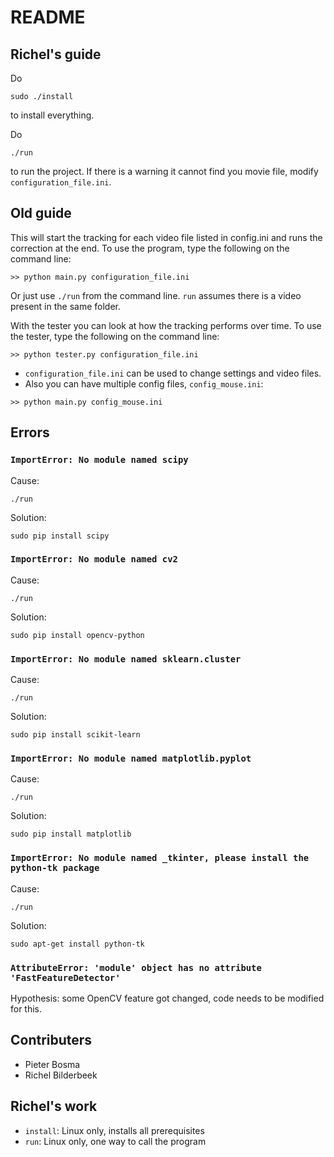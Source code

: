 # README #

## Richel's guide

Do

```
sudo ./install
```

to install everything.

Do 

```
./run
```

to run the project. If there is a warning it cannot find you movie file, modify `configuration_file.ini`.


## Old guide

This will start the tracking for each video file listed in config.ini and runs the correction at the end.
To use the program, type the following on the command line:

```
>> python main.py configuration_file.ini
```

Or just use `./run` from the command line. `run` assumes there is a video present in the same folder.

With the tester you can look at how the tracking performs over time. To use the tester, type the following on the command line:

```
>> python tester.py configuration_file.ini
```

 - `configuration_file.ini` can be used to change settings and video files.
 - Also you can have multiple config files, `config_mouse.ini`:

```
>> python main.py config_mouse.ini
```

## Errors

### `ImportError: No module named scipy`

Cause:

```
./run
```

Solution:

```
sudo pip install scipy
```

### `ImportError: No module named cv2`

Cause:

```
./run
```

Solution:

```
sudo pip install opencv-python
```

### `ImportError: No module named sklearn.cluster`

Cause:

```
./run
```

Solution:

```
sudo pip install scikit-learn
```

### `ImportError: No module named matplotlib.pyplot`

Cause:

```
./run
```

Solution:

```
sudo pip install matplotlib
```

### `ImportError: No module named _tkinter, please install the python-tk package`

Cause:

```
./run
```

Solution:

```
sudo apt-get install python-tk
```

### `AttributeError: 'module' object has no attribute 'FastFeatureDetector'`

Hypothesis: some OpenCV feature got changed, code needs to be modified for this.

## Contributers

 * Pieter Bosma
 * Richel Bilderbeek

## Richel's work

 * `install`: Linux only, installs all prerequisites
 * `run`: Linux only, one way to call the program